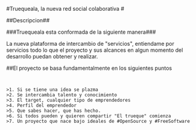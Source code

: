 #Truequeala, la nueva red social colaborativa #

##Descripcion##

###Truequeala esta conformada de la siguiente manera###

La nueva plataforma de intercambio de "servicios", entiendame por servicios
todo lo que el proyecto y sus alcances en algun momento del desarrollo puedan 
obtener y realizar.

##El proyecto se basa fundamentalmente en los siguientes puntos

<pre>
<code>

>1. Si se tiene una idea se plazma
>2. Se intercambia talento y conocimiento
>3. El target, cualquier tipo de emprendedores 
>4. Perfil del emprendedor
>5. Que sabes hacer, que has hecho.
>6. Si todos pueden y quieren compartir "El trueque" comienza
>7. Un proyecto que nace bajo ideales de #OpenSource y #FreeSoftware


</code>
</pre>
